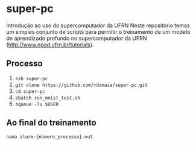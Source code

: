 # super-pc
Introdução ao uso do supercomputador da UFRN
Neste repositório temos um simples conjunto de scripts para permitir o treinamento de um modelo de aprendizado profundo no supercomputador da UFRN (http://www.npad.ufrn.br/tutorials).

## Processo
1. ```ssh super-pc```
2. ```git clone https://github.com/rdsmaia/super-pc.git```
3. ```cd super-pc```
4. ```sbatch run_mnist_test.sh```
5. ```squeue -lu $USER```

## Ao final do treinamento
```nano slurm-{número_processo}.out```

